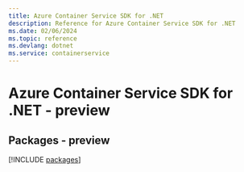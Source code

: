 ```yaml
---
title: Azure Container Service SDK for .NET
description: Reference for Azure Container Service SDK for .NET
ms.date: 02/06/2024
ms.topic: reference
ms.devlang: dotnet
ms.service: containerservice
---
```

# Azure Container Service SDK for .NET - preview
## Packages - preview
[!INCLUDE [packages](container-service-index.md)]